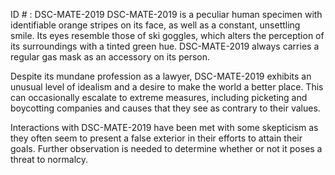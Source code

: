 ID # : DSC-MATE-2019
DSC-MATE-2019 is a peculiar human specimen with identifiable orange stripes on its face, as well as a constant, unsettling smile. Its eyes resemble those of ski goggles, which alters the perception of its surroundings with a tinted green hue. DSC-MATE-2019 always carries a regular gas mask as an accessory on its person.

Despite its mundane profession as a lawyer, DSC-MATE-2019 exhibits an unusual level of idealism and a desire to make the world a better place. This can occasionally escalate to extreme measures, including picketing and boycotting companies and causes that they see as contrary to their values.

Interactions with DSC-MATE-2019 have been met with some skepticism as they often seem to present a false exterior in their efforts to attain their goals. Further observation is needed to determine whether or not it poses a threat to normalcy.
